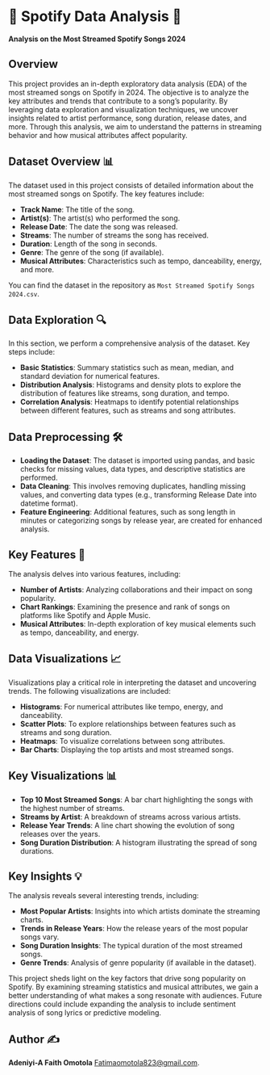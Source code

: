 # 🎵 Spotify Data Analysis 🎵
**Analysis on the Most Streamed Spotify Songs 2024**

## Overview
This project provides an in-depth exploratory data analysis (EDA) of the most streamed songs on Spotify in 2024. The objective is to analyze the key attributes and trends that contribute to a song’s popularity. By leveraging data exploration and visualization techniques, we uncover insights related to artist performance, song duration, release dates, and more. Through this analysis, we aim to understand the patterns in streaming behavior and how musical attributes affect popularity.

## Dataset Overview 📊
The dataset used in this project consists of detailed information about the most streamed songs on Spotify. The key features include:
- **Track Name**: The title of the song.
- **Artist(s)**: The artist(s) who performed the song.
- **Release Date**: The date the song was released.
- **Streams**: The number of streams the song has received.
- **Duration**: Length of the song in seconds.
- **Genre**: The genre of the song (if available).
- **Musical Attributes**: Characteristics such as tempo, danceability, energy, and more.

You can find the dataset in the repository as `Most Streamed Spotify Songs 2024.csv`.

## Data Exploration 🔍
In this section, we perform a comprehensive analysis of the dataset. Key steps include:
- **Basic Statistics**: Summary statistics such as mean, median, and standard deviation for numerical features.
- **Distribution Analysis**: Histograms and density plots to explore the distribution of features like streams, song duration, and tempo.
- **Correlation Analysis**: Heatmaps to identify potential relationships between different features, such as streams and song attributes.

## Data Preprocessing 🛠️
- **Loading the Dataset**: The dataset is imported using pandas, and basic checks for missing values, data types, and descriptive statistics are performed.
- **Data Cleaning**: This involves removing duplicates, handling missing values, and converting data types (e.g., transforming Release Date into datetime format).
- **Feature Engineering**: Additional features, such as song length in minutes or categorizing songs by release year, are created for enhanced analysis.

## Key Features 🌟
The analysis delves into various features, including:
- **Number of Artists**: Analyzing collaborations and their impact on song popularity.
- **Chart Rankings**: Examining the presence and rank of songs on platforms like Spotify and Apple Music.
- **Musical Attributes**: In-depth exploration of key musical elements such as tempo, danceability, and energy.

## Data Visualizations 📈
Visualizations play a critical role in interpreting the dataset and uncovering trends. The following visualizations are included:
- **Histograms**: For numerical attributes like tempo, energy, and danceability.
- **Scatter Plots**: To explore relationships between features such as streams and song duration.
- **Heatmaps**: To visualize correlations between song attributes.
- **Bar Charts**: Displaying the top artists and most streamed songs.

## Key Visualizations 📊
- **Top 10 Most Streamed Songs**: A bar chart highlighting the songs with the highest number of streams.
- **Streams by Artist**: A breakdown of streams across various artists.
- **Release Year Trends**: A line chart showing the evolution of song releases over the years.
- **Song Duration Distribution**: A histogram illustrating the spread of song durations.

## Key Insights 💡
The analysis reveals several interesting trends, including:
- **Most Popular Artists**: Insights into which artists dominate the streaming charts.
- **Trends in Release Years**: How the release years of the most popular songs vary.
- **Song Duration Insights**: The typical duration of the most streamed songs.
- **Genre Trends**: Analysis of genre popularity (if available in the dataset).

This project sheds light on the key factors that drive song popularity on Spotify. By examining streaming statistics and musical attributes, we gain a better understanding of what makes a song resonate with audiences. Future directions could include expanding the analysis to include sentiment analysis of song lyrics or predictive modeling.

## Author ✍️
**Adeniyi-A Faith Omotola**
[Fatimaomotola823@gmail.com](mailto:Fatimaomotola823@gmail.com).


